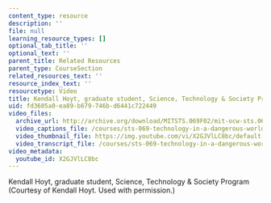 ```yaml
---
content_type: resource
description: ''
file: null
learning_resource_types: []
optional_tab_title: ''
optional_text: ''
parent_title: Related Resources
parent_type: CourseSection
related_resources_text: ''
resource_index_text: ''
resourcetype: Video
title: Kendall Hoyt, graduate student, Science, Technology & Society Program
uid: fd3605a0-ea89-b679-746b-d6441c722449
video_files:
  archive_url: http://archive.org/download/MITSTS.069F02/mit-ocw-sts.069-hoyt-01oct01-220k.mp4
  video_captions_file: /courses/sts-069-technology-in-a-dangerous-world-fall-2002/4f6a79fa764b5c1aa2c6972089ea99a9_X2GJVlLC8bc.vtt
  video_thumbnail_file: https://img.youtube.com/vi/X2GJVlLC8bc/default.jpg
  video_transcript_file: /courses/sts-069-technology-in-a-dangerous-world-fall-2002/f829940d83f86f7ad65fbc5d9ea5aefb_X2GJVlLC8bc.pdf
video_metadata:
  youtube_id: X2GJVlLC8bc
---
```


Kendall Hoyt, graduate student, Science, Technology & Society Program  
(Courtesy of Kendall Hoyt. Used with permission.)